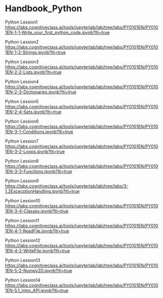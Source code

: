 # Handbook_Python

Python Lession1
https://labs.cognitiveclass.ai/tools/jupyterlab/lab/tree/labs/PY0101EN/PY0101EN-1-1-Write_your_first_python_code.ipynb?lti=true

Python Lession2
https://labs.cognitiveclass.ai/tools/jupyterlab/lab/tree/labs/PY0101EN/PY0101EN-1-2-Strings.ipynb?lti=true

Python Lession3
https://labs.cognitiveclass.ai/tools/jupyterlab/lab/tree/labs/PY0101EN/PY0101EN-2-2-Lists.ipynb?lti=true

Python Lession4
https://labs.cognitiveclass.ai/tools/jupyterlab/lab/tree/labs/PY0101EN/PY0101EN-2-3-Dictionaries.ipynb?lti=true

Python Lession5
https://labs.cognitiveclass.ai/tools/jupyterlab/lab/tree/labs/PY0101EN/PY0101EN-2-4-Sets.ipynb?lti=true

Python Lession6
https://labs.cognitiveclass.ai/tools/jupyterlab/lab/tree/labs/PY0101EN/PY0101EN-3-1-Conditions.ipynb?lti=true

Python Lession7
https://labs.cognitiveclass.ai/tools/jupyterlab/lab/tree/labs/PY0101EN/PY0101EN-3-2-Loops.ipynb?lti=true

Python Lession8
https://labs.cognitiveclass.ai/tools/jupyterlab/lab/tree/labs/PY0101EN/PY0101EN-3-3-Functions.ipynb?lti=true

Python Lession9
https://labs.cognitiveclass.ai/tools/jupyterlab/lab/tree/labs/3-1.2ExcecptionHandling.ipynb?lti=true

Python Lession10
https://labs.cognitiveclass.ai/tools/jupyterlab/lab/tree/labs/PY0101EN/PY0101EN-3-4-Classes.ipynb?lti=true

Python Lession11
https://labs.cognitiveclass.ai/tools/jupyterlab/lab/tree/labs/PY0101EN/PY0101EN-4-1-ReadFile.ipynb?lti=true

Python Lession12
https://labs.cognitiveclass.ai/tools/jupyterlab/lab/tree/labs/PY0101EN/PY0101EN-4-2-WriteFile.ipynb?lti=true

Python Lession13
https://labs.cognitiveclass.ai/tools/jupyterlab/lab/tree/labs/PY0101EN/PY0101EN-5-2-Numpy2D.ipynb?lti=true

Python Lession14
https://labs.cognitiveclass.ai/tools/jupyterlab/lab/tree/labs/PY0101EN/PY0101EN-5.1_Intro_API.ipynb?lti=true
